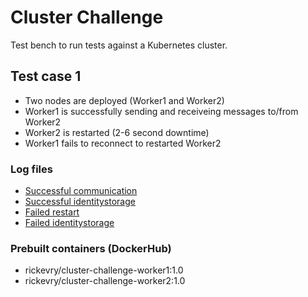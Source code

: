 # Cluster Challenge
Test bench to run tests against a Kubernetes cluster.

## Test case 1

- Two nodes are deployed (Worker1 and Worker2)
- Worker1 is successfully sending and receiveing messages to/from Worker2
- Worker2 is restarted (2-6 second downtime)
- Worker1 fails to reconnect to restarted Worker2

### Log files

- [Successful communication][1] 
- [Successful identitystorage][2] 
- [Failed restart][3] 
- [Failed identitystorage][4] 

[1]: <https://raw.githubusercontent.com/rickevry/ClusterChallenge/main/Testscases/FailedNodeRestart/1_successful_communication.txt?token=AAOR45O3I57FXUZCNZPXATTAI7DCU>
[2]: <https://raw.githubusercontent.com/rickevry/ClusterChallenge/main/Testscases/FailedNodeRestart/2_successful_identitystorage.txt?token=AAOR45LNVI342M76RPQYLATAI7DJM>
[3]: <https://raw.githubusercontent.com/rickevry/ClusterChallenge/main/Testscases/FailedNodeRestart/3_failed_restart.txt?token=AAOR45JDR7AIHVXUBAHYTUTAI7DMW>
[4]: <https://raw.githubusercontent.com/rickevry/ClusterChallenge/main/Testscases/FailedNodeRestart/4_failed_identitystorage.txt?token=AAOR45O47BICDTX6QI4N7Z3AI7DPK>

### Prebuilt containers (DockerHub)
- rickevry/cluster-challenge-worker1:1.0
- rickevry/cluster-challenge-worker2:1.0


